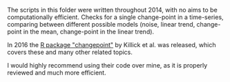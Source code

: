 The scripts in this folder were written throughout 2014, with no aims to be computationally efficient. Checks for a single change-point in a time-series, comparing between different possible models (noise, linear trend, change-point in the mean, change-point in the linear trend).

In 2016 the [R package "changepoint"](https://cran.r-project.org/web/packages/changepoint/index.html) by Killick et al. was released, which covers these and many other related topics.

I would highly recommend using their code over mine, as it is properly reviewed and much more efficient.

